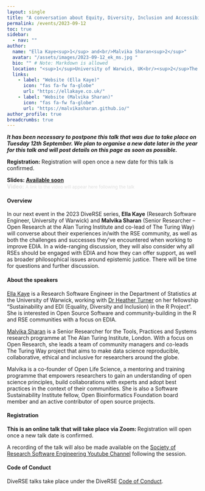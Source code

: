 ```yaml
---
layout: single
title: "A conversation about Equity, Diversity, Inclusion and Accessibility (EDIA) in the RSE community: reflections on successes and challenges"
permalink: /events/2023-09-12
toc: true
sidebar:
  - nav: ""
author:
  name: "Ella Kaye<sup>1</sup> and<br/>Malvika Sharan<sup>2</sup>"
  avatar: "/assets/images/2023-09-12_ek_ms.jpg "
  bio: "" # Note: Markdown is allowed
  location: "<sup>1</sup>University of Warwick, UK<br/><sup>2</sup>The Alan Turing Institute, UK"
  links:
    - label: "Website (Ella Kaye)"
      icon: "fas fa-fw fa-globe"
      url: "https://ellakaye.co.uk/"
    - label: "Website (Malvika Sharan)"
      icon: "fas fa-fw fa-globe"
      url: "https://malvikasharan.github.io/"
author_profile: true
breadcrumbs: true
---
```


<span style="font-size: 1.2em"><strong></strong></span>
<p><strong><em>It has been necessary to postpone this talk that was due to take place on Tuesday 12th September. We plan to organise a new date later in the year for this talk and will post details on this page as soon as possible.</em></strong></p>
<!--
<span style="font-size: 1em; color: #bbb;">
        <a
        href="https://www.timeanddate.com/worldclock/fixedtime.html?msg=A+conversation+about+EDIA+in+the+RSE+community%3A+reflections+on+successes+and+challenges&iso=20230912T09&p1=1440&ah=1"
        target="_blank" rel="noopener noreferrer">09:00-10:00 UTC</a>, <strong>Tuesday
        12th September 2023</strong></span><br/>
        <em style="color: #ddd; font-size: 0.8rem;">(10:00 UK/Ireland; 11:00 Europe CEST / Africa SAST; 12:00 Europe EEST / Africa EAT; 13:00 GST (Dubai); 14:30 IST (India); 17:00 CST(China) / AWST (Western Australia); 19:00 AEST (Eastern Australia); 21:00 NZST)</em>
-->
<span style="font-size: 1em"><strong>Registration: </strong> Registration will
open once a new date for this talk is confirmed.
    <!-- <a
    href="https://imperial-ac-uk.zoom.us/meeting/register/tJcvcO6tpz4uGNIJRRrFVePCiZd3qEPoGIH6"
target="_blank" rel="noopener noreferrer">online attendance via Zoom</a> -->

<span style="font-size: 1em"><strong>Slides: <a href="#"
                                                target="_blank" rel="noopener
                                                noreferrer">Available soon</a></strong> 
<br/>
<span style="font-size: 1em; color: #ddd;"><strong>Video:</strong>
<small>A link to the video will appear here following the talk</small></span>

#### Overview

In our next event in the 2023 DiveRSE series, **Ella Kaye** (Research Software
Engineer, University of Warwick) and **Malvika Sharan** (Senior Researcher – Open Research at the Alan Turing Institute and co-lead of The Turing Way)
will converse about their experiences in/with the RSE community, as well as
both the challenges and successes they've encountered when working to improve
EDIA. In a wide-ranging discussion, they will also consider why all RSEs should
be engaged with EDIA and how they can offer support, as well as broader
philosophical issues around epistemic justice. There will be time for questions
and further discussion.

#### About the speakers

[Ella Kaye](https://ellakaye.co.uk/) is a Research Software Engineer in the
Department of Statistics at the University of Warwick, working with [Dr Heather
Turner](https://warwick.ac.uk/fac/sci/statistics/staff/academic-research/turner/)
on her fellowship “Sustainability and EDI (Equality, Diversity and Inclusion)
in the R Project”. She is interested in Open Source Software and
community-building in the R and RSE communities with a focus on EDIA.

[Malvika Sharan](https://malvikasharan.github.io/) is a Senior Researcher for
the Tools, Practices and Systems research programme at The Alan Turing
Institute, London. With a focus on Open Research, she leads a team of community
managers and co-leads The Turing Way project that aims to make data science
reproducible, collaborative, ethical and inclusive for researchers around the
globe.

Malvika is a co-founder of Open Life Science, a mentoring and training
programme that empowers researchers to gain an understanding of open science
principles, build collaborations with experts and adopt best practices in the
context of their communities. She is also a Software Sustainability Institute
fellow, Open Bioinformatics Foundation board member and an active contributor
of open source projects.

#### Registration

<strong>This is an online talk that will take place via Zoom: </strong><!-- <a href="https://imperial-ac-uk.zoom.us/meeting/register/tJcvcO6tpz4uGNIJRRrFVePCiZd3qEPoGIH6"
target="_blank" rel="noopener noreferrer">Register here</a> --> Registration
will open once a new talk date is confirmed. 

A recording of the talk will also be made available on the [Society of Research
Software Engineering Youtube
Channel](https://www.youtube.com/channel/UCL7rYOIAP1Rx_VajLPDF-hA) following the session.

#### Code of Conduct

DiveRSE talks take place under the DiveRSE <a href="/code_of_conduct" target="_blank" rel="noopener noreferrer">Code of Conduct</a>.
